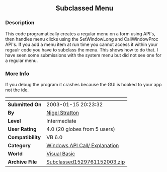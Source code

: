 ﻿<div align="center">

## Subclassed Menu


</div>

### Description

This code programatically creates a regular menu on a form using API's, then handles menu clicks using the SetWindowLong and CallWindowProc API's. If you add a menu item at run time you cannot access it within your regaulr code you have to subclass the menu. This shows how to do that. I have seen some submissions with the system menu but did not see one for a regular menu.
 
### More Info
 
If you debug the program it crashes because the GUI is hooked to your app not the ide.


<span>             |<span>
---                |---
**Submitted On**   |2003-01-15 20:23:32
**By**             |[Nigel Stratton](https://github.com/Planet-Source-Code/PSCIndex/blob/master/ByAuthor/nigel-stratton.md)
**Level**          |Intermediate
**User Rating**    |4.0 (20 globes from 5 users)
**Compatibility**  |VB 6\.0
**Category**       |[Windows API Call/ Explanation](https://github.com/Planet-Source-Code/PSCIndex/blob/master/ByCategory/windows-api-call-explanation__1-39.md)
**World**          |[Visual Basic](https://github.com/Planet-Source-Code/PSCIndex/blob/master/ByWorld/visual-basic.md)
**Archive File**   |[Subclassed1529761152003\.zip](https://github.com/Planet-Source-Code/nigel-stratton-subclassed-menu__1-42461/archive/master.zip)








